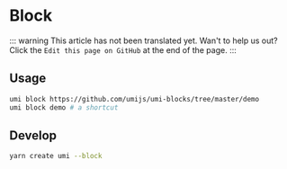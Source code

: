 # Block

::: warning
This article has not been translated yet. Wan't to help us out? Click the `Edit this page on GitHub` at the end of the page.
:::

## Usage

```sh
umi block https://github.com/umijs/umi-blocks/tree/master/demo
umi block demo # a shortcut
```

## Develop

```sh
yarn create umi --block
```
